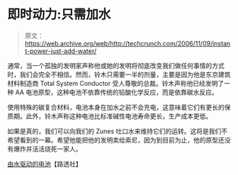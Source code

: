 # 即时动力:只需加水

> 原文：<https://web.archive.org/web/http://techcrunch.com/2006/11/09/instant-power-just-add-water/>

通常，当一个孤独的发明家声称他或她的发明将彻底改变我们做任何事情的方式时，我们会完全不相信。然而，铃木只需要一半的剂量，主要是因为他是东京建筑材料制造商 Total System Conductor 受人尊敬的总裁。铃木声称他已经发明了一种 AA 电池原型，这种电池不依靠传统的铅酸化学反应，而是依靠碳水反应。

使用特殊的碳复合材料，电池本身在加水之前不会充电，这意味着它们有更长的保质期。此外，铃木声称这种电池比标准碱性电池寿命更长，生产成本更低。

如果是真的，我们可以向我们的 Zunes 吐口水来维持它们的运转。这将是我们不希望看到的一幕。希望他能把他的发明卖给索尼，因为到目前为止，他的原型还没有爆炸并活活烧死一家人。

[由水驱动的电池](https://web.archive.org/web/20140315045627/http://today.reuters.com/tv/videoStory.aspx?isSummitStory=false&storyId=9166cfa877bb34af561dfd1fcd1de6ac4466efbc&WTmodLoc=TechNewsHome_C3_Technology-6)【路透社】